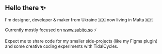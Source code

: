 ## Hello there ✨

I'm designer, developer & maker from Ukraine 🇺🇦 now living in Malta 🇲🇹

Currently mostly focused on www.subito.so ⚡️

Expect me to share code for my smaller side-projects (like my Figma plugin) and some creative coding experiments with TidalCycles.
